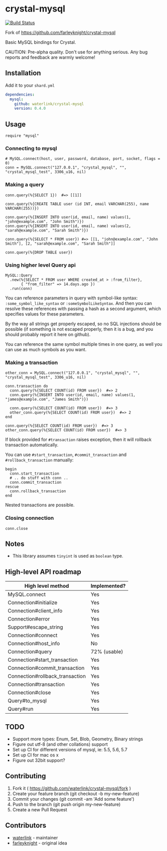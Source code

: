 # crystal-mysql

[![Build Status](https://travis-ci.org/waterlink/crystal-mysql.svg?branch=master)](https://travis-ci.org/waterlink/crystal-mysql)

Fork of https://github.com/farleyknight/crystal-mysql

Basic MySQL bindings for Crystal.

CAUTION: Pre-alpha quality. Don't use for anything serious. Any bug reports and feedback are warmly welcome!

## Installation

Add it to your `shard.yml`

```yaml
dependencies:
  mysql:
    github: waterlink/crystal-mysql
    version: 0.4.0
```

## Usage

```crystal
require "mysql"
```

### Connecting to mysql

```crystal
# MySQL.connect(host, user, password, database, port, socket, flags = 0)
conn = MySQL.connect("127.0.0.1", "crystal_mysql", "", "crystal_mysql_test", 3306_u16, nil)
```

### Making a query

```crystal
conn.query(%{SELECT 1})  #=> [[1]]

conn.query(%{CREATE TABLE user (id INT, email VARCHAR(255), name VARCHAR(255))})

conn.query(%{INSERT INTO user(id, email, name) values(1, "john@example.com", "John Smith")})
conn.query(%{INSERT INTO user(id, email, name) values(2, "sarah@example.com", "Sarah Smith")})

conn.query(%{SELECT * FROM user}) #=> [[1, "john@example.com", "John Smith"], [2, "sarah@example.com", "Sarah Smith"]]

conn.query(%{DROP TABLE user})
```

### Using higher level Query api

```crystal
MySQL::Query
  .new(%{SELECT * FROM user WHERE created_at > :from_filter},
       { "from_filter" => 14.days.ago })
  .run(conn)
```

You can reference parameters in query with symbol-like syntax: `:some_symbol_like_syntax` or `:someSymbolLikeSyntax`. And then you can resolve these references with passing a hash as a second argument, which specifies values for these parameters.

By the way all strings get properly escaped, so no SQL injections should be possible (if something is not escaped properly, then it is a bug, and you should probably report it here on github).

You can reference the same symbol multiple times in one query, as well you can use as much symbols as you want.

### Making a transaction

```crystal
other_conn = MySQL.connect("127.0.0.1", "crystal_mysql", "", "crystal_mysql_test", 3306_u16, nil)

conn.transaction do
  conn.query(%{SELECT COUNT(id) FROM user})  #=> 2
  conn.query(%{INSERT INTO user(id, email, name) values(1, "james@example.com", "James Smith")})

  conn.query(%{SELECT COUNT(id) FROM user})  #=> 3
  other_conn.query(%{SELECT COUNT(id) FROM user})  #=> 2
end

conn.query(%{SELECT COUNT(id) FROM user})  #=> 3
other_conn.query(%{SELECT COUNT(id) FROM user})  #=> 3
```

If block provided for `#transaction` raises exception, then it will rollback transaction automatically.

You can use `#start_transaction`, `#commit_transaction` and `#rollback_transaction` manually:

```crystal
begin
  conn.start_transaction
  # .. do stuff with conn ..
  conn.commit_transaction
rescue
  conn.rollback_transaction
end
```

Nested transactions are possible.

### Closing connection

```crystal
conn.close
```

## Notes

* This library assumes `tinyint` is used as `boolean` type.

## High-level API roadmap

| High level method               | Implemented? |
|---------------------------------|--------------|
| MySQL.connect                   | Yes          |
| Connection#initialize           | Yes          |
| Connection#client_info          | Yes          |
| Connection#error                | Yes          |
| Support#escape_string           | Yes          |
| Connection#connect              | Yes          |
| Connection#host_info            | No           |
| Connection#query                | 72% (usable) |
| Connection#start_transaction    | Yes          |
| Connection#commit_transaction   | Yes          |
| Connection#rollback_transaction | Yes          |
| Connection#transaction          | Yes          |
| Connection#close                | Yes          |
| Query#to_mysql                  | Yes          |
| Query#run                       | Yes          |

## TODO

- Support more types: Enum, Set, Blob, Geometry, Binary strings
- Figure out utf-8 (and other collations) support
- Set up CI for different versions of mysql, ie: 5.5, 5.6, 5.7
- Set up CI for mac os x
- Figure out 32bit support?

## Contributing

1. Fork it ( https://github.com/waterlink/crystal-mysql/fork )
2. Create your feature branch (git checkout -b my-new-feature)
3. Commit your changes (git commit -am 'Add some feature')
4. Push to the branch (git push origin my-new-feature)
5. Create a new Pull Request

## Contributors

- [waterlink](https://github.com/waterlink) - maintainer
- [farleyknight](https://github.com/farleyknight) - original idea
